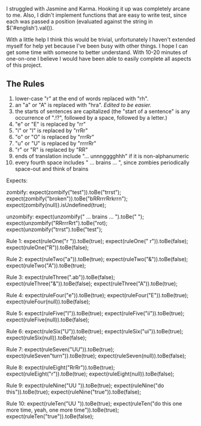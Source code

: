 
I struggled with Jasmine and Karma.  Hooking it up was completely arcane to me.  Also, I didn't implement functions that are easy to write test,
since each was passed a position (evaluated against the string in $('#english').val()).

With a little help I think this would be trivial, unfortunately I haven't extended myself for help yet because I've been busy with other things.
I hope I can get some time with someone to better understand.  With 10-20 minutes of one-on-one I believe I would have been able to easily complete
all aspects of this project.

## The Rules

1. lower-case "r" at the end of words replaced with "rh".
2.  an "a" or "A" is replaced with "hra". *Edited to be easier.*
3. the starts of sentences are capitalized (the "start of a sentence" is any occurrence of ".!?", followed by a space, followed by a letter.)
4. "e" or "E" is replaced by "rr"
5. "i" or "I" is replaced by "rrRr"
6. "o" or "O" is replaced by "rrrRr"
7. "u" or "U" is replaced by "rrrrRr"
8. "r" or "R" is replaced by "RR"
9.  ends of translation include "... unnngggghhh" if it is non-alphanumeric
10.  every fourth space includes " ... brains ... ",
  since zombies periodically space-out and think of brains

Expects:

zombify:
expect(zombify("test")).toBe("trrst");
expect(zombify("broken")).toBe("bRRrrrRrkrrn");
expect(zombify(null)).isUndefined(true);

unzombify:
expect(unzombify(" ... brains ... ").toBe(" ");
expect(unzombify("RRrrrRrt").toBe("rot);
expect(unzombify("trrst").toBe("test");

Rule 1:
expect(ruleOne("r ")).toBe(true);
expect(ruleOne(" r")).toBe(false);
expect(ruleOne("R")).toBe(false);

Rule 2:
expect(ruleTwo("a")).toBe(true);
expect(ruleTwo("&")).toBe(false);
expect(ruleTwo("A")).toBe(true);

Rule 3:
expect(ruleThree(".ab")).toBe(false);
expect(ruleThree("&")).toBe(false);
expect(ruleThree("A")).toBe(true);

Rule 4:
expect(ruleFour("e")).toBe(true);
expect(ruleFour("E")).toBe(true);
expect(ruleFour(null)).toBe(false);

Rule 5:
expect(ruleFive("I")).toBe(true);
expect(ruleFive("ii")).toBe(true);
expect(ruleFive(null)).toBe(false);

Rule 6:
expect(ruleSix("U")).toBe(true);
expect(ruleSix("ui")).toBe(true);
expect(ruleSix(null)).toBe(false);

Rule 7:
expect(ruleSeven("UU")).toBe(true);
expect(ruleSeven"turn")).toBe(true);
expect(ruleSeven(null)).toBe(false);

Rule 8:
expect(ruleEight("RrRr")).toBe(true);
expect(ruleEight("r")).toBe(true);
expect(ruleEight(null)).toBe(false);

Rule 9:
expect(ruleNine("UU ")).toBe(true);
expect(ruleNine("do this")).toBe(true);
expect(ruleNine("true")).toBe(false);

Rule 10:
expect(ruleTen("UU    ")).toBe(true);
expect(ruleTen("do this one more time, yeah, one more time")).toBe(true);
expect(ruleTen("true")).toBe(false);


